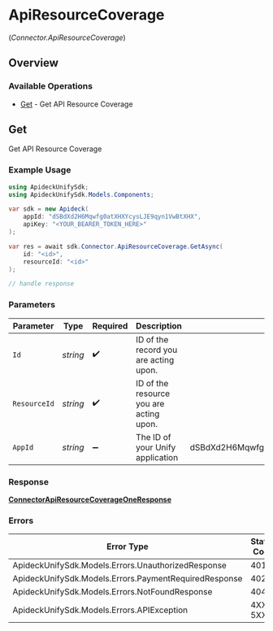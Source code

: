 # ApiResourceCoverage
(*Connector.ApiResourceCoverage*)

## Overview

### Available Operations

* [Get](#get) - Get API Resource Coverage

## Get

Get API Resource Coverage

### Example Usage

<!-- UsageSnippet language="csharp" operationID="connector.apiResourceCoverageOne" method="get" path="/connector/apis/{id}/resources/{resource_id}/coverage" -->
```csharp
using ApideckUnifySdk;
using ApideckUnifySdk.Models.Components;

var sdk = new Apideck(
    appId: "dSBdXd2H6Mqwfg0atXHXYcysLJE9qyn1VwBtXHX",
    apiKey: "<YOUR_BEARER_TOKEN_HERE>"
);

var res = await sdk.Connector.ApiResourceCoverage.GetAsync(
    id: "<id>",
    resourceId: "<id>"
);

// handle response
```

### Parameters

| Parameter                               | Type                                    | Required                                | Description                             | Example                                 |
| --------------------------------------- | --------------------------------------- | --------------------------------------- | --------------------------------------- | --------------------------------------- |
| `Id`                                    | *string*                                | :heavy_check_mark:                      | ID of the record you are acting upon.   |                                         |
| `ResourceId`                            | *string*                                | :heavy_check_mark:                      | ID of the resource you are acting upon. |                                         |
| `AppId`                                 | *string*                                | :heavy_minus_sign:                      | The ID of your Unify application        | dSBdXd2H6Mqwfg0atXHXYcysLJE9qyn1VwBtXHX |

### Response

**[ConnectorApiResourceCoverageOneResponse](../../Models/Requests/ConnectorApiResourceCoverageOneResponse.md)**

### Errors

| Error Type                                            | Status Code                                           | Content Type                                          |
| ----------------------------------------------------- | ----------------------------------------------------- | ----------------------------------------------------- |
| ApideckUnifySdk.Models.Errors.UnauthorizedResponse    | 401                                                   | application/json                                      |
| ApideckUnifySdk.Models.Errors.PaymentRequiredResponse | 402                                                   | application/json                                      |
| ApideckUnifySdk.Models.Errors.NotFoundResponse        | 404                                                   | application/json                                      |
| ApideckUnifySdk.Models.Errors.APIException            | 4XX, 5XX                                              | \*/\*                                                 |